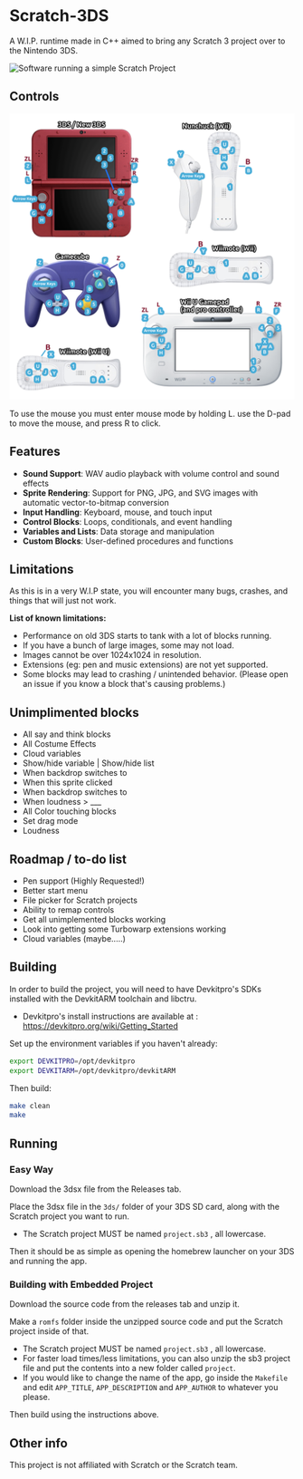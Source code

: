# Scratch-3DS

A W.I.P. runtime made in C++ aimed to bring any Scratch 3 project over to the Nintendo 3DS.


![Software running a simple Scratch Project](https://raw.githubusercontent.com/NateXS/Scratch-3DS/refs/heads/main/scratchcats3ds.gif)

## Controls


![Controls](https://raw.githubusercontent.com/NateXS/Scratch-3DS/refs/heads/main/scratch%203ds%20controls.png)

To use the mouse you must enter mouse mode by holding L. use the D-pad to move the mouse, and press R to click.

## Features

- **Sound Support**: WAV audio playback with volume control and sound effects
- **Sprite Rendering**: Support for PNG, JPG, and SVG images with automatic vector-to-bitmap conversion
- **Input Handling**: Keyboard, mouse, and touch input
- **Control Blocks**: Loops, conditionals, and event handling
- **Variables and Lists**: Data storage and manipulation
- **Custom Blocks**: User-defined procedures and functions

## Limitations

As this is in a very W.I.P state, you will encounter many bugs, crashes, and things that will just not work. 

**List of known limitations:**
- Performance on old 3DS starts to tank with a lot of blocks running.
- If you have a bunch of large images, some may not load.
- Images cannot be over 1024x1024 in resolution.
- Extensions (eg: pen and music extensions) are not yet supported.
- Some blocks may lead to crashing / unintended behavior. (Please open an issue if you know a block that's causing problems.)


## Unimplimented blocks
- All say and think blocks
- All Costume Effects
- Cloud variables
- Show/hide variable | Show/hide list
- When backdrop switches to
- When this sprite clicked
- When backdrop switches to
- When loudness > ___
- All Color touching blocks
- Set drag mode
- Loudness

## Roadmap / to-do list
- Pen support (Highly Requested!)
- Better start menu
- File picker for Scratch projects
- Ability to remap controls
- Get all unimplemented blocks working
- Look into getting some Turbowarp extensions working
- Cloud variables (maybe.....)

## Building

In order to build the project, you will need to have Devkitpro's SDKs installed with the DevkitARM toolchain and libctru.

- Devkitpro's install instructions are available at : https://devkitpro.org/wiki/Getting_Started

Set up the environment variables if you haven't already:

```bash
export DEVKITPRO=/opt/devkitpro
export DEVKITARM=/opt/devkitpro/devkitARM
```

Then build:

```bash
make clean
make
```

## Running

### Easy Way

Download the 3dsx file from the Releases tab.

Place the 3dsx file in the `3ds/` folder of your 3DS SD card, along with the Scratch project you want to run.
- The Scratch project MUST be named `project.sb3` , all lowercase.

Then it should be as simple as opening the homebrew launcher on your 3DS and running the app.

### Building with Embedded Project

Download the source code from the releases tab and unzip it.

Make a `romfs` folder inside the unzipped source code and put the Scratch project inside of that.
- The Scratch project MUST be named `project.sb3` , all lowercase.
- For faster load times/less limitations, you can also unzip the sb3 project file and put the contents into a new folder called `project`.
- If you would like to change the name of the app, go inside the `Makefile` and edit `APP_TITLE`, `APP_DESCRIPTION` and `APP_AUTHOR` to whatever you please.

Then build using the instructions above.

## Other info

This project is not affiliated with Scratch or the Scratch team.
